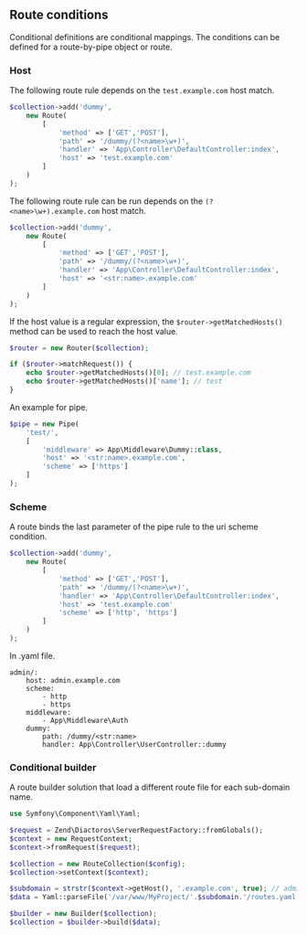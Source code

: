 
## Route conditions

Conditional definitions are conditional mappings. The conditions can be defined for a route-by-pipe object or route.

### Host

The following route rule depends on the `test.example.com` host match.

```php
$collection->add('dummy',
    new Route(
        [
            'method' => ['GET','POST'],
            'path' => '/dummy/(?<name>\w+)',
            'handler' => 'App\Controller\DefaultController:index',
            'host' => 'test.example.com'
        ]
    )
);
```

The following route rule can be run depends on the `(?<name>\w+).example.com` host match.

```php
$collection->add('dummy',
    new Route(
        [
            'method' => ['GET','POST'],
            'path' => '/dummy/(?<name>\w+)',
            'handler' => 'App\Controller\DefaultController:index',
            'host' => '<str:name>.example.com'
        ]
    )
);
```

If the host value is a regular expression, the `$router->getMatchedHosts()` method can be used to reach the host value.

```php
$router = new Router($collection);

if ($router->matchRequest()) {
    echo $router->getMatchedHosts()[0]; // test.example.com
    echo $router->getMatchedHosts()['name']; // test
}
```

An example for pipe.

```php
$pipe = new Pipe(
    'test/',
    [
        'middleware' => App\Middleware\Dummy::class,
        'host' => '<str:name>.example.com',
        'scheme' => ['https']
    ]
);
```

### Scheme

A route binds the last parameter of the pipe rule to the uri scheme condition.

```php
$collection->add('dummy',
    new Route(
        [
            'method' => ['GET','POST'],
            'path' => '/dummy/(?<name>\w+)',
            'handler' => 'App\Controller\DefaultController:index',
            'host' => 'test.example.com'
            'scheme' => ['http', 'https']
        ]
    )
);
```

In .yaml file.

```
admin/:
    host: admin.example.com
    scheme:
        - http
        - https
    middleware:
        - App\Middleware\Auth
    dummy:
        path: /dummy/<str:name>
        handler: App\Controller\UserController::dummy
```

### Conditional builder

A route builder solution that load a different route file for each sub-domain name.

```php
use Symfony\Component\Yaml\Yaml;

$request = Zend\Diactoros\ServerRequestFactory::fromGlobals();
$context = new RequestContext;
$context->fromRequest($request);

$collection = new RouteCollection($config);
$collection->setContext($context);

$subdomain = strstr($context->getHost(), '.example.com', true); // admin.example.com
$data = Yaml::parseFile('/var/www/MyProject/'.$subdomain.'/routes.yaml');

$builder = new Builder($collection);
$collection = $builder->build($data);
```